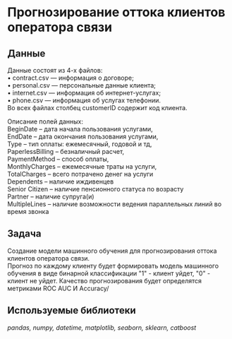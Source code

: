 # Прогнозирование оттока клиентов оператора связи

## Данные

Данные состоят из 4-х файлов:  
• contract.csv — информация о договоре;  
• personal.csv — персональные данные клиента;  
• internet.csv — информация об интернет-услугах;  
• phone.csv — информация об услугах телефонии.  
Во всех файлах столбец customerID содержит код клиента.

Описание полей данных:  
BeginDate – дата начала пользования услугами,  
EndDate – дата окончания пользования услугами,  
Type – тип оплаты: ежемесячный, годовой и тд,  
PaperlessBilling – безналичный расчет,  
PaymentMethod – способ оплаты,  
MonthlyCharges – ежемесячные траты на услуги,  
TotalCharges – всего потрачено денег на услуги  
Dependents – наличие иждивенцев  
Senior Citizen – наличие пенсионного статуса по возрасту  
Partner – наличие супруга(и)  
MultipleLines – наличие возможности ведения параллельных линий во время звонка


## Задача

Создание модели машинного обучения для прогнозирования оттока клиентов оператора связи.  
Прогноз по каждому клиенту будет формировать модель машинного обучения в виде бинарной классификации "1" - клиент уйдет, "0" - клиент не уйдет. Качество прогнозирования будет определятся метриками ROC AUC И Accuracy/

## Используемые библиотеки
*pandas, numpy, datetime, matplotlib, seaborn, sklearn, catboost*
